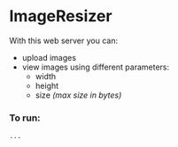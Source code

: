# ImageResizer
 With this web server you can:
 - upload images
 - view images using different parameters:
    - width 
    - height
    - size  _(max size in bytes)_


### To run:
`...`